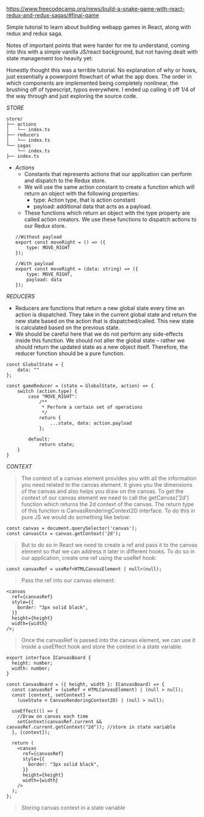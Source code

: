 https://www.freecodecamp.org/news/build-a-snake-game-with-react-redux-and-redux-sagas/#final-game

Simple tutorial to learn about building webapp games in React, along with redux and redux saga.

Notes of important points that were harder for me to understand, coming into this with a simple vanilla JS/react background, but not having dealt with state management too heavily yet:

Honestly thought this was a terrible tutorial. 
No explanation of why or hows, just essentially a powerpoint flowchart of what the app does.
The order in which components are implemented being completely nonlinear, the brushing off of typescript, typos everywhere.
I ended up calling it off 1/4 of the way through and just exploring the source code. 

*STORE*
```
store/
├── actions
│   └── index.ts
├── reducers
│   └── index.ts
└── sagas
    └── index.ts
├── index.ts
```
- *Actions*
    - Constants that represents actions that our application can perform and dispatch to the Redux store. 
    - We will use the same action constant to create a function which will return an object with the following properties:
        - type: Action type, that is action constant
        - payload: additional data that acts as a payload.
    - These functions which return an object with the type property are called action creators. We use these functions to dispatch actions to our Redux store.
    ```
    //Without payload
    export const moveRight = () => ({
        type: MOVE_RIGHT
    });

    //With payload
    export const moveRight = (data: string) => ({
        type: MOVE_RIGHT,
        payload: data
    });
    ```

*REDUCERS*
- Reducers are functions that return a new global state every time an action is dispatched. They take in the current global state and return the new state based on the action that is dispatched/called.  This new state is calculated based on the previous state.
- We should be careful here that we do not perform any side-effects inside this function. We should not alter the global state – rather we should return the updated state as a new object itself. Therefore, the reducer function should be a pure function.

```
const GlobalState = {
    data: ""
};

const gameReducer = (state = GlobalState, action) => {
    switch (action.type) {
        case "MOVE_RIGHT":
            /**
             * Perform a certain set of operations
             */
            return {
                ...state, data: action.payload
            };

        default:
            return state;
    }
}
```


*CONTEXT*
> The context of a canvas element provides you with all the information you need related to the canvas element. It gives you the dimensions of the canvas and also helps you draw on the canvas. To get the context of our canvas element we need to call the getCanvas('2d') function which returns the 2d context of the canvas. The return type of this function is CanvasRenderingContext2D interface. To do this in pure JS we would do something like below:
```
const canvas = document.querySelector('canvas');
const canvasCtx = canvas.getContext('2d');
```

> But to do so in React we need to create a ref and pass it to the canvas element so that we can address it later in different hooks. To do so in our application, create one ref using the useRef hook:

```
const canvasRef = useRef<HTMLCanvasElement | null>(null);
```

> Pass the ref into our canvas element:

```
<canvas
  ref={canvasRef}
  style={{
    border: "3px solid black",
  }}
  height={height}
  width={width}
/>;
```

> Once the canvasRef is passed into the canvas element, we can use it inside a useEffect hook and store the context in a state variable.

```
export interface ICanvasBoard {
  height: number;
  width: number;
}

const CanvasBoard = ({ height, width }: ICanvasBoard) => {
  const canvasRef = (useRef < HTMLCanvasElement) | (null > null);
  const [context, setContext] =
    (useState < CanvasRenderingContext2D) | (null > null);

  useEffect(() => {
    //Draw on canvas each time
    setContext(canvasRef.current && canvasRef.current.getContext("2d")); //store in state variable
  }, [context]);

  return (
    <canvas
      ref={canvasRef}	
      style={{
        border: "3px solid black",
      }}
      height={height}
      width={width}
    />
  );
};
```
> Storing canvas context in a state variable